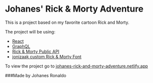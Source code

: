 # Johanes' Rick & Morty Adventure
This is a project based on my favorite cartoon Rick and Morty.

The project will be using:
- [React](https://reactjs.org/)
- [GraphQL](https://graphql.org/)
- [Rick & Morty Public API](https://rickandmortyapi.com/)
- [jonizaak custom Rick & Morty Font](https://www.deviantart.com/jonizaak/art/Get-Schwifty-A-Rick-and-Morty-font-638073728)


To view the project go to [johanes-rick-and-morty-adventure.netlify.app](johanes-rick-and-morty-adventure.netlify.app)

###Made by Johanes Ronaldo